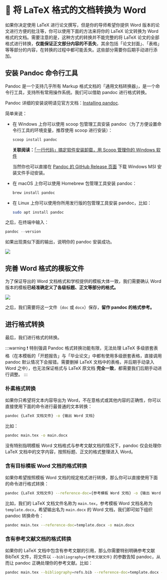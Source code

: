 # 🔁 将 LaTeX 格式的文档转换为 Word

如果你决定使用 LaTeX 进行论文撰写，但是你的导师希望你提供 Word 版本的论文进行方便的批注等，你可以使用下面的方法来将你的 LaTeX 论文转换为 Word 格式的文档。需要注意的是，这种方式的转换并不能完整的将 LaTeX 论文的全部格式进行转换，**仅能保证正文部分内容的不丢失**，其余包括「论文封面」、「表格」等等部分的内容，在转换的过程中都可能丢失。这些部分需要你后期手动进行添加。

## 安装 Pandoc 命令行工具

Pandoc 是一个支持几乎所有 Markup 格式文档的「通用文档转换器」，是一个命令行工具，支持所有常用操作系统。我们可以借助 pandoc 进行格式转换。

Pandoc 详细的安装说明请见官方文档：[Installing pandoc](https://pandoc.org/installing.html).

简单来说：

- 在 Windows 上你可以使用 scoop 包管理工具安装 pandoc（为了方便设置命令行工具的环境变量，推荐使用 scoop 进行安装）：

  ```powershell
  scoop install pandoc
  ```

  **关联阅读：**[「一行代码」搞定软件安装卸载，用 Scoop 管理你的 Windows 软件 ](https://sspai.com/post/52496)

  当然你也可以直接在 [Pandoc 的 GitHub Release 页面](https://github.com/jgm/pandoc/releases/latest) 下载 Windows MSI 安装文件手动安装。

- 在 macOS 上你可以使用 Homebrew 包管理工具安装 pandoc：

  ```bash
  brew install pandoc
  ```

- 在 Linux 上你可以使用你所用发行版的包管理工具安装 pandoc，比如：

  ```bash
  sudo apt install pandoc
  ```

之后，在终端中输入：

```powershell
pandoc --version
```

如果出现类似下面的输出，说明你的 pandoc 安装成功。

![](https://i.loli.net/2020/03/03/urCP6RnKvsdXHLj.png)

## 完善 Word 格式的模板文件

为了保证导出的 Word 文档格式和学校提供的模板大体一致，我们需要确认 Word 版本的模板**已经准确定义了各级标题、正文等部分的格式。**

![](https://i.loli.net/2020/03/03/PZxjSAEguz1pyf2.png)

之后，我们需要将这一文件（`doc` 或 `docx`）保存，**留作 pandoc 的格式参考。**

## 进行格式转换

最后，我们进行格式的转换。

:::warning ❗ 特别强调
Pandoc 格式转换功能有限，无法处理 LaTeX 多级嵌套表格（在本模板的「开题报告」与「毕业论文」中都有使用多级嵌套表格，直接调用 pandoc 默认情况下会报错。需要删掉 LaTeX 文档中的表格，并后期手动录入 Word 之中），也无法保证格式与 LaTeX 原文档 **完全一致**，都需要我们后期手动进行调整。
:::

### 朴素格式转换

如果你只希望将文本内容导出为 Word，不在意格式或其他内容的正确性，你可以直接使用下面的命令进行最普通的文本转换：

```bash
pandoc {LaTeX 文档文件} -o {输出 Word 文档}
```

比如：

```bash
pandoc main.tex -o main.docx
```

没有特别指明模板 Word 文档格式与参考文献文档的情况下，pandoc 仅会处理你 LaTeX 文档中的文字内容，按照标题、正文的格式整理进入 Word。

### 含有目标模板 Word 文档的格式转换

如果你希望按照模板 Word 文档的规定格式进行转换，那么你可以直接使用下面的命令进行格式转换：

```bash
pandoc {LaTeX 文档文件} --reference-doc={参考模板 Word 文档} -o {输出 Word 文档}
```

比如，我们的 LaTeX 文档文件名称为 `main.tex`，参考模板 Word 文档名称为 `template.docx`，希望输出名为 `main.docx` 的 Word 文档，我们即可如下组织 pandoc 转换命令：

```bash
pandoc main.tex --reference-doc=template.docx -o main.docx
```

### 含有参考文献文档的格式转换

如果你的 LaTeX 文档中包含有参考文献的引用，那么你需要特别明确参考文献 BibTeX 文件，将文件以 `--bibliography={参考文献文件}` 的参数告知 pandoc，从而让 pandoc 正确处理你的参考文献。比如：

```bash
pandoc main.tex --bibliography=refs.bib --reference-doc=template.docx -o main.docx
```
